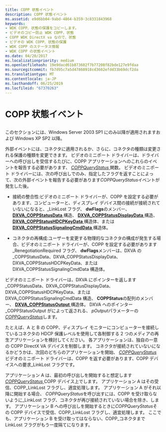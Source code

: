 ```yaml
---
title: COPP 状態イベント
description: COPP 状態イベント
ms.assetid: e9d6bb04-9abd-4864-b359-3c8331843968
keywords:
- WDK COPP、状態の保護をコピーします。
- ビデオのコピー防止 WDK COPP、状態
- COPP WDK DirectX va なので、状態
- ビデオの WDK COPP、状態の保護
- WDK COPP のステータス情報
- WDK COPP の状態イベント
ms.date: 04/20/2017
ms.localizationpriority: medium
ms.openlocfilehash: 19e9dacd61b873602f7b77208f82bde127e9fdaa
ms.sourcegitcommit: fb7d95c7a5d47860918cd3602efdd33b69dcf2da
ms.translationtype: MT
ms.contentlocale: ja-JP
ms.lasthandoff: 06/25/2019
ms.locfileid: "67370263"
---
```

# <a name="copp-status-events"></a>COPP 状態イベント


## <span id="ddk_copp_status_events_gg"></span><span id="DDK_COPP_STATUS_EVENTS_GG"></span>


このセクションには、Windows Server 2003 SP1 にのみ以降が適用されますおよび Windows XP SP2 以降。

外部イベントには、コネクタに適用されるか、さらに、コネクタの種類は変更される保護の種類を変更できます。 ビデオのミニポート ドライバーは、ドライバーへの呼び出しを受信するたびに、COPP アプリケーションへのこれらのイベントを報告する必要があります、 [ *COPPQueryStatus* ](https://docs.microsoft.com/windows-hardware/drivers/display/coppquerystatus)関数。 ビデオのミニポート ドライバーには、次の呼び出しでのみ、指定したフラグを返すことによって、次の外部イベントを報告する必要があります*COPPQueryStatus*イベントが発生した後。

-   接続の整合性:ビデオのミニポート ドライバーが、COPP を設定する必要があります、コンピューターと、ディスプレイ デバイス間の接続が接続されていないになると、\_LinkLost フラグ、 **dwFlags**のメンバー、 [ **DXVA\_COPPStatusData** ](https://docs.microsoft.com/windows-hardware/drivers/ddi/content/dxva/ns-dxva-_dxva_coppstatusdata)構造、 [ **DXVA\_COPPStatusDisplayData** ](https://docs.microsoft.com/windows-hardware/drivers/ddi/content/dxva/ns-dxva-_dxva_coppstatusdisplaydata)構造、 [ **DXVA\_COPPStatusHDCPKeyData** ](https://docs.microsoft.com/windows-hardware/drivers/ddi/content/dxva/ns-dxva-_dxva_coppstatushdcpkeydata)構造体、または[ **DXVA\_COPPStatusSignalingCmdData** ](https://docs.microsoft.com/windows-hardware/drivers/ddi/content/dxva/ns-dxva-_dxva_coppstatussignalingcmddata)構造体。

-   コネクタの再構成:ユーザーを変更する物理的なコネクタの構成が発生する場合、ビデオのミニポート ドライバーが、COPP を設定する必要があります\_RenegotiationRequired フラグ、 **dwFlags**メンバーは、DXVA の\_COPPStatusData、DXVA\_COPPStatusDisplayData、DXVA\_COPPStatusHDCPKeyData、または DXVA\_COPPStatusSignalingCmdData 構造体。

ビデオのミニポート ドライバーは、DXVA にポインターを返します\_COPPStatusData、DXVA\_COPPStatusDisplayData、DXVA\_COPPStatusHDCPKeyData、または DXVA\_COPPStatusSignalingCmdData 構造、 **COPPStatus**の配列のメンバー、 [ **DXVA\_COPPStatusOutput** ](https://docs.microsoft.com/windows-hardware/drivers/ddi/content/dxva/ns-dxva-_dxva_coppstatusoutput)構造体。 DXVA へのポインター\_COPPStatusOutput がによって返される、 *pOutput*パラメーターの[ *COPPQueryStatus*](https://docs.microsoft.com/windows-hardware/drivers/display/coppquerystatus)します。

たとえば、A と B の COPP、ディスプレイ モニターにコンピューターを接続しているコネクタの HDCP 保護レベルを使用して各制御する 2 つのメディアの再生アプリケーションを検討してください。 各アプリケーションは、独自の一意の COPP DirectX VA デバイスを制御します。 コネクタが接続されていないになるかどうかは、次回のどちらのアプリケーションを開始、 [ *COPPQueryStatus* ](https://docs.microsoft.com/windows-hardware/drivers/display/coppquerystatus)ビデオのミニポート ドライバーは、COPP を返す必要があります、COPP デバイスへの要求\_LinkLost フラグです。

アプリケーション A は、最初の呼び出しを開始すると想定します[ *COPPQueryStatus* ](https://docs.microsoft.com/windows-hardware/drivers/display/coppquerystatus) COPP デバイス上でします。 アプリケーション A はその受信、COPP\_LinkLost フラグし、適宜処理します。 アプリケーション A がそれ以降に開始する場合、 *COPPQueryStatus*を呼び出すには、COPP を受け取らないように\_LinkLost フラグ、コネクタが再び接続されていない場合を除き、します。 アプリケーション B への呼び出しを開始するときに*COPPQueryStatus*その COPP デバイスで受信、COPP\_LinkLost フラグし、適宜処理します。 ここでも、アプリケーション B を受け取ってはならない、COPP\_コネクタまで LinkLost フラグがもう一度隔てになります。

 

 





